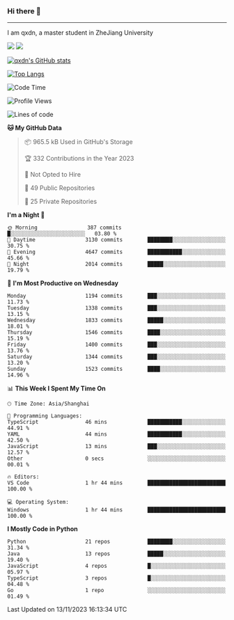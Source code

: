 ### Hi there 👋
---

I am qxdn, a master student in ZheJiang University

[![](https://img.shields.io/badge/blog-qxdn-brightgreen?style=for-the-badge&logo=hexo)](https://qianxu.run) [![](https://img.shields.io/badge/bilibili-qxdn-ff69b4?style=for-the-badge&logo=Bilibili)](https://space.bilibili.com/11674667)


[![qxdn's GitHub stats](https://github-readme-stats.vercel.app/api?username=qxdn&count_private=true&show_icons=true)](https://github.com/qxdn)

[![Top Langs](https://github-readme-stats.vercel.app/api/top-langs/?username=qxdn&layout=compact)](https://github.com/qxdn)

<!--START_SECTION:waka-->
![Code Time](http://img.shields.io/badge/Code%20Time-1%2C246%20hrs%2058%20mins-blue)

![Profile Views](http://img.shields.io/badge/Profile%20Views-13-blue)

![Lines of code](https://img.shields.io/badge/From%20Hello%20World%20I%27ve%20Written-10.9%20million%20lines%20of%20code-blue)

**🐱 My GitHub Data** 

> 📦 965.5 kB Used in GitHub's Storage 
 > 
> 🏆 332 Contributions in the Year 2023
 > 
> 🚫 Not Opted to Hire
 > 
> 📜 49 Public Repositories 
 > 
> 🔑 25 Private Repositories 
 > 
**I'm a Night 🦉** 

```text
🌞 Morning                387 commits         █░░░░░░░░░░░░░░░░░░░░░░░░   03.80 % 
🌆 Daytime                3130 commits        ████████░░░░░░░░░░░░░░░░░   30.75 % 
🌃 Evening                4647 commits        ███████████░░░░░░░░░░░░░░   45.66 % 
🌙 Night                  2014 commits        █████░░░░░░░░░░░░░░░░░░░░   19.79 % 
```
📅 **I'm Most Productive on Wednesday** 

```text
Monday                   1194 commits        ███░░░░░░░░░░░░░░░░░░░░░░   11.73 % 
Tuesday                  1338 commits        ███░░░░░░░░░░░░░░░░░░░░░░   13.15 % 
Wednesday                1833 commits        █████░░░░░░░░░░░░░░░░░░░░   18.01 % 
Thursday                 1546 commits        ████░░░░░░░░░░░░░░░░░░░░░   15.19 % 
Friday                   1400 commits        ███░░░░░░░░░░░░░░░░░░░░░░   13.76 % 
Saturday                 1344 commits        ███░░░░░░░░░░░░░░░░░░░░░░   13.20 % 
Sunday                   1523 commits        ████░░░░░░░░░░░░░░░░░░░░░   14.96 % 
```


📊 **This Week I Spent My Time On** 

```text
🕑︎ Time Zone: Asia/Shanghai

💬 Programming Languages: 
TypeScript               46 mins             ███████████░░░░░░░░░░░░░░   44.91 % 
YAML                     44 mins             ███████████░░░░░░░░░░░░░░   42.50 % 
JavaScript               13 mins             ███░░░░░░░░░░░░░░░░░░░░░░   12.57 % 
Other                    0 secs              ░░░░░░░░░░░░░░░░░░░░░░░░░   00.01 % 

🔥 Editors: 
VS Code                  1 hr 44 mins        █████████████████████████   100.00 % 

💻 Operating System: 
Windows                  1 hr 44 mins        █████████████████████████   100.00 % 
```

**I Mostly Code in Python** 

```text
Python                   21 repos            ████████░░░░░░░░░░░░░░░░░   31.34 % 
Java                     13 repos            █████░░░░░░░░░░░░░░░░░░░░   19.40 % 
JavaScript               4 repos             █░░░░░░░░░░░░░░░░░░░░░░░░   05.97 % 
TypeScript               3 repos             █░░░░░░░░░░░░░░░░░░░░░░░░   04.48 % 
Go                       1 repo              ░░░░░░░░░░░░░░░░░░░░░░░░░   01.49 % 
```




 Last Updated on 13/11/2023 16:13:34 UTC
<!--END_SECTION:waka-->

<!--
**qxdn/qxdn** is a ✨ _special_ ✨ repository because its `README.md` (this file) appears on your GitHub profile.

Here are some ideas to get you started:

- 🔭 I’m currently working on ...
- 🌱 I’m currently learning ...
- 👯 I’m looking to collaborate on ...
- 🤔 I’m looking for help with ...
- 💬 Ask me about ...
- 📫 How to reach me: ...
- 😄 Pronouns: ...
- ⚡ Fun fact: ...
-->
